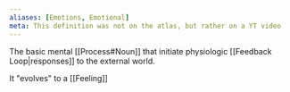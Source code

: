 ```yaml
---
aliases: [Emotions, Emotional]
meta: This definition was not on the atlas, but rather on a YT video
---
```


The basic mental [[Process#Noun]] that initiate physiologic [[Feedback Loop|responses]] to the external world.

It "evolves" to a [[Feeling]]